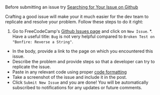 Before submitting an issue try [Searching for Your Issue on Github](https://github.com/FreeCodeCamp/FreeCodeCamp/wiki/Searching-for-Your-Issue-on-Github)

Crafting a good issue will make your it much easier for the dev team to replicate and resolve your problem. Follow these steps to do it right:

1. Go to FreeCodeCamp's [Github Issues page](https://github.com/FreeCodeCamp/FreeCodeCamp/issues) and click on `New Issue`.
*. Have a useful title: `Bug` is not very helpful compared to `Broken Test on "Bonfire: Reverse a String"`.
* In the body, provide a link to the page on which you encountered this issue.
* Describe the problem and provide steps so that a developer can try to replicate the issue.
* Paste in any relevant code using proper [code formatting](https://github.com/FreeCodeCamp/FreeCodeCamp/wiki/code-formatting.)
* Take a screenshot of the issue and include it in the post.
* Click `Submit New Issue` and you are done! You will be automatically subscribed to notifications for any updates or future comments.